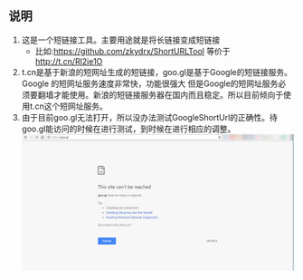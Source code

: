 ## 说明
1. 这是一个短链接工具。主要用途就是将长链接变成短链接
   - 比如:https://github.com/zkydrx/ShortURLTool 等价于 http://t.cn/Rl2ie1O
2. t.cn是基于新浪的短网址生成的短链接，goo.gl是基于Google的短链接服务。Google 的短网址服务速度非常快，功能很强大
   但是Google的短网址服务必须要翻墙才能使用。新浪的短链接服务器在国内而且稳定。所以目前倾向于使用t.cn这个短网址服务。
3. 由于目前goo.gl无法打开，所以没办法测试GoogleShortUrl的正确性。待goo.gl能访问的时候在进行测试，到时候在进行相应的调整。
   ![](src/main/webapp/image/1.png)
